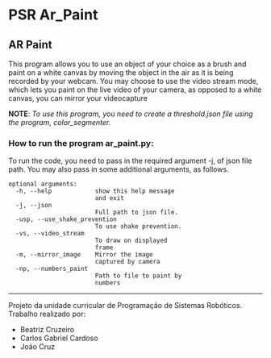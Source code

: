 # PSR Ar_Paint

## AR Paint

This program allows you to use an object of your choice as a brush and paint on a white canvas by moving the object in the air as it is being recorded by your webcam. You may choose to use the video stream mode, which lets you paint on the live video of your camera, as opposed to a white canvas, you can mirror your videocapture

**NOTE**: *To use this program, you need to create a threshold.json file using the program, color_segmenter.*

### How to run the program ar_paint.py:

To run the code, you need to pass in the required argument -j, of json file path. You may also pass in some additional arguments, as follows.

```text
optional arguments:
  -h, --help            show this help message
                        and exit
  -j, --json
                        Full path to json file.
  -usp, --use_shake_prevention
                        To use shake prevention.
  -vs, --video_stream
                        To draw on displayed
                        frame
  -m, --mirror_image    Mirror the image
                        captured by camera
  -np, --numbers_paint
                        Path to file to paint by
                        numbers

```

***
Projeto da unidade curricular de Programação de Sistemas Robóticos.
Trabalho realizado por:

- Beatriz Cruzeiro
- Carlos Gabriel Cardoso
- Joáo Cruz
